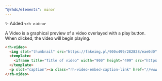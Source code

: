 ```yaml
---
"@rhds/elements": minor
---
```


✨ Added `<rh-video>`

A Video is a graphical preview of a video overlayed with a play button. When clicked, the video will begin playing.

```html
<rh-video>
  <img slot="thumbnail" src="https://fakeimg.pl/900x499/282828/eae0d0" alt="Image description"/>
  <template>
    <iframe title="Title of video" width="900" height="499" src="https://www.youtube.com/embed/Hc8emNr2igU" frameborder="0" allow="accelerometer; autoplay; clipboard-write; encrypted-media; gyroscope; picture-in-picture; web-share" referrerpolicy="strict-origin-when-cross-origin" allowfullscreen></iframe>
  </template>
  <p slot="caption"><a class="rh-video-embed-caption-link" href="//www.redhat.com">View the infographic</a></p>
</rh-video>
```
